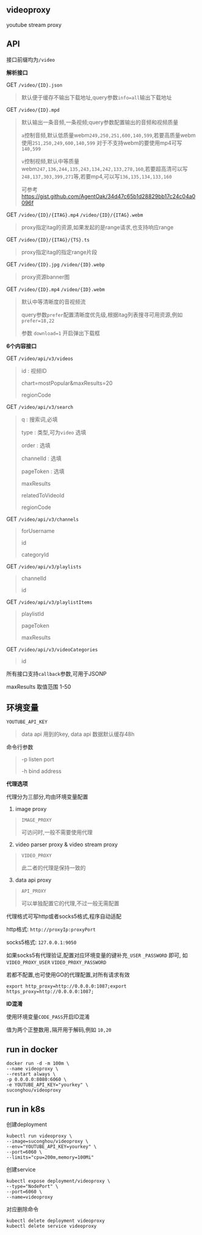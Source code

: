 ## videoproxy

youtube stream proxy 


## API

接口前缀均为`/video`

**解析接口**

GET `/video/{ID}.json` 

> 默认便于缓存不输出下载地址,query参数`info=all`输出下载地址 

GET `/video/{ID}.mpd`

> 默认输出一条音频,一条视频;query参数配置输出的音频和视频质量
>
> `a`控制音频,默认低质量webm`249,250,251,600,140,599`,若要高质量webm使用`251,250,249,600,140,599`
> 对于不支持webm的要使用mp4可写`140,599`
>
> `v`控制视频,默认中等质量webm`247,136,244,135,243,134,242,133,278,160`,若要超高清可以写`248,137,303,399,271`等,若要mp4,可以写`136,135,134,133,160`
> 
> 可参考 https://gist.github.com/AgentOak/34d47c65b1d28829bb17c24c04a0096f

GET `/video/{ID}/{ITAG}.mp4` `/video/{ID}/{ITAG}.webm`

> proxy指定itag的资源,如果发起的是range请求,也支持响应range

GET `/video/{ID}/{ITAG}/{TS}.ts`

> proxy指定itag的指定range片段

GET `/video/{ID}.jpg` `/video/{ID}.webp`

> proxy资源banner图

GET `/video/{ID}.mp4` `/video/{ID}.webm` 

> 默认中等清晰度的音视频流
>
> query参数`prefer`配置清晰度优先级,根据itag列表搜寻可用资源,例如`prefer=18,22`
>
> 参数 `download=1` 开启弹出下载框


**6个内容接口**

GET `/video/api/v3/videos` 

> id : 视频ID
>
> chart=mostPopular&maxResults=20
> 
> regionCode

GET `/video/api/v3/search` 

> q : 搜索词,必填
> 
> type :  类型,可为`video` 选填
> 
> order : 选填
> 
> channelId : 选填
>
> pageToken : 选填
>
> maxResults
>
> relatedToVideoId
>
> regionCode

GET `/video/api/v3/channels` 

> forUsername
> 
> id
>
> categoryId 

GET `/video/api/v3/playlists` 

> channelId
> 
> id

GET `/video/api/v3/playlistItems` 

> playlistId
>
> pageToken
>
> maxResults

GET `/video/api/v3/videoCategories` 

> id 

所有接口支持`callback`参数,可用于JSONP

maxResults 取值范围 1-50

## 环境变量

`YOUTUBE_API_KEY`

> data api 用到的key, data api 数据默认缓存48h


命令行参数

> -p listen port
>
> -h bind address
>

**代理选项**

代理分为三部分,均由环境变量配置

1. image proxy

> `IMAGE_PROXY`
>
> 可访问时,一般不需要使用代理

2. video parser proxy & video stream proxy

> `VIDEO_PROXY`
>
> 此二者的代理是保持一致的

3. data api proxy

> `API_PROXY`
>
> 可以单独配置它的代理,不过一般无需配置

代理格式可写http或者socks5格式,程序自动适配

http格式: `http://proxyIp:proxyPort`

socks5格式: `127.0.0.1:9050`

如果socks5有代理验证,配置对应环境变量的键补充`_USER` `_PASSWORD` 即可,
如`VIDEO_PROXY_USER` `VIDEO_PROXY_PASSWORD`

若都不配置,也可使用GO的代理配置,对所有请求有效

`export http_proxy=http://0.0.0.0:1087;export https_proxy=http://0.0.0.0:1087;`

**ID混淆**

使用环境变量`CODE_PASS`开启ID混淆

值为两个正整数用`,`隔开用于解码,例如 `10,20`

## run in docker

```
docker run -d -m 100m \
--name videoproxy \
--restart always \
-p 0.0.0.0:8080:6060 \
-e YOUTUBE_API_KEY="yourkey" \
suconghou/videoproxy
```

## run in k8s


创建deployment
```
kubectl run videoproxy \
--image=suconghou/videoproxy \
--env="YOUTUBE_API_KEY=yourkey" \
--port=6060 \
--limits="cpu=200m,memory=100Mi"
```

创建service

```
kubectl expose deployment/videoproxy \
--type="NodePort" \
--port=6060 \
--name=videoproxy
```

对应删除命令

```
kubectl delete deployment videoproxy 
kubectl delete service videoproxy
```